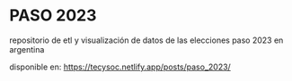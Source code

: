 # PASO 2023
repositorio de etl y visualización de datos de las elecciones paso 2023 en argentina

disponible en: https://tecysoc.netlify.app/posts/paso_2023/
